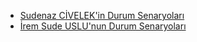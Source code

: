 * [Sudenaz CİVELEK'in Durum Senaryoları](./sude-durum-senaryoları.md)
* [İrem Sude USLU'nun Durum Senaryoları](./irem-durum-senaryoları.md)

